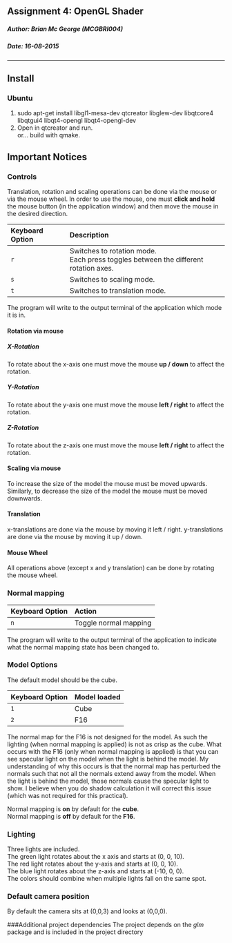 Assignment 4: OpenGL Shader
-------------------------------------
##### **Author:** Brian Mc George (MCGBRI004)
##### **Date:** 16-08-2015
----------
## Install
### Ubuntu
  1. sudo apt-get install libgl1-mesa-dev qtcreator libglew-dev libqtcore4 libqtgui4 libqt4-opengl libqt4-opengl-dev
  2. Open in qtcreator and run.
<br>or... build with qmake.

## Important Notices
### Controls
Translation, rotation and scaling operations can be done via the mouse or via the mouse wheel.
In order to use the mouse, one must **click and hold** the mouse button (in the application window) and then move the mouse in the desired direction.

|Keyboard Option | Description                                                                          |
|:-------------- |:-------------------------------------------------------------------------------------|
|`r`             | Switches to rotation mode.<br>Each press toggles between the different rotation axes.|
|`s`             | Switches to scaling mode.                                                            |
|`t`             | Switches to translation mode.                                                        |
The program will write to the output terminal of the application which mode it is in.

#### Rotation via mouse
##### **X-Rotation**
To rotate about the x-axis one must move the mouse **up / down** to affect the rotation.

##### **Y-Rotation**
To rotate about the y-axis one must move the mouse **left / right** to affect the rotation.
##### **Z-Rotation**
To rotate about the z-axis one must move the mouse **left / right** to affect the rotation.

#### Scaling via mouse
To increase the size of the model the mouse must be moved upwards.
Similarly, to decrease the size of the model the mouse must be moved downwards.

#### Translation
x-translations are done via the mouse by moving it left / right.
y-translations are done via the mouse by moving it up / down.

#### Mouse Wheel
All operations above (except x and y translation) can be done by rotating the mouse wheel.

### Normal mapping
|Keyboard Option | Action                |
|:-------------- |:------------          |
|`n`             | Toggle normal mapping |
The program will write to the output terminal of the application to indicate what the normal mapping state has been changed to.

### Model Options
The default model should be the cube.

|Keyboard Option | Model loaded|
|:-------------- |:------------|
|`1`             | Cube        |
|`2`             | F16         |

The normal map for the F16 is not designed for the model. As such the lighting (when normal mapping is applied) is not as crisp as the cube.
What occurs with the F16 (only when normal mapping is applied) is that you can see specular light on the model when the light is behind the model.
My understanding of why this occurs is that the normal map has perturbed the normals such that not all the normals extend away from the model. When the light is behind the model, those normals cause the specular light to show. I believe when you do shadow calculation it will correct this issue (which was not required for this practical).

Normal mapping is **on** by default for the **cube**.<br>
Normal mapping is **off** by default for the **F16**.

### Lighting
Three lights are included.<br>
The green light rotates about the x axis and starts at (0, 0, 10).<br>
The red light rotates about the y-axis and starts at (0, 0, 10).<br>
The blue light rotates about the z-axis and starts at (-10, 0, 0).<br>
The colors should combine when multiple lights fall on the same spot.

### Default camera position
By default the camera sits at (0,0,3) and looks at (0,0,0).

###Additional project dependencies
The project depends on the *glm* package and is included in the project directory
